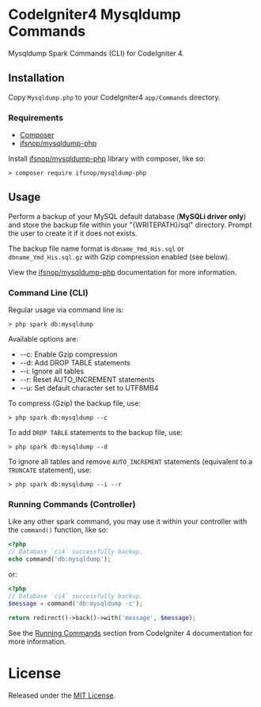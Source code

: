 # CodeIgniter4 Mysqldump Commands

Mysqldump Spark Commands (CLI) for CodeIgniter 4.

## Installation
Copy `Mysqldump.php` to your CodeIgniter4 `app/Commands` directory.

### Requirements
- [Composer](https://getcomposer.org)
- [ifsnop/mysqldump-php](https://www.github.com/ifsnop/mysqldump-php)

Install [ifsnop/mysqldump-php](https://www.github.com/ifsnop/mysqldump-php) library with composer, like so:
```console
> composer require ifsnop/mysqldump-php
```

## Usage

Perform a backup of your MySQL default database (**MySQLi driver only**) and store the backup file within your "{WRITEPATH}/sql" directory. 
Prompt the user to create it if it does not exists. 

The backup file name format is `dbname_Ymd_His.sql` or `dbname_Ymd_His.sql.gz` with Gzip compression enabled (see below).

View the [ifsnop/mysqldump-php](https://www.github.com/ifsnop/mysqldump-php) documentation for more information.

### Command Line (CLI)

Regular usage via command line is:
```console
> php spark db:mysqldump
```

Available options are:
- --c: Enable Gzip compression
- --d: Add DROP TABLE statements 
- --i: Ignore all tables
- --r: Reset AUTO_INCREMENT statements
- --u: Set default character set to UTF8MB4

To compress (Gzip) the backup file, use:
```console
> php spark db:mysqldump --c
```

To add `DROP TABLE` statements to the backup file, use:
```console
> php spark db:mysqldump --d
```

To ignore all tables and remove `AUTO_INCREMENT` statements (equivalent to a `TRUNCATE` statement), use:
```console
> php spark db:mysqldump --i --r
```

### Running Commands (Controller)

Like any other spark command, you may use it within your controller with the `command()` function, like so:
```php
<?php
// Database `ci4` successfully backup.
echo command('db:mysqldump');
```

or:

```php
<?php
// Database `ci4` successfully backup.
$message = command('db:mysqldump -c');

return redirect()->back()->with('message', $message);
```

See the [Running Commands](https://codeigniter.com/user_guide/cli/spark_commands.html#running-commands) section from CodeIgniter 4 documentation for more information.

# License
Released under the [MIT License](./LICENSE).